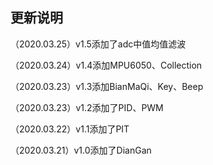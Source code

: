 ## 更新说明

（2020.03.25）v1.5添加了adc中值均值滤波

（2020.03.24）v1.4添加MPU6050、Collection

（2020.03.23）v1.3添加BianMaQi、Key、Beep

（2020.03.23）v1.2添加了PID、PWM

（2020.03.22）v1.1添加了PIT

（2020.03.21）v1.0添加了DianGan